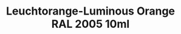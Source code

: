 ---
layout: product
title: "Leuchtorange-Luminous Orange RAL 2005 10ml"
price: "330" 
desc: "Nitro 10mL"
img_path: "/assets/img/RC207.webp"
brand: "AK "
available: true
special_offer: false
new: false
soon: false
cat: "020000"
subcat: "020200"
subsubcat: "020201"
sifra: "RC207"
popular: false
spec: false
---